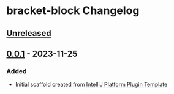 <!-- Keep a Changelog guide -> https://keepachangelog.com -->

# bracket-block Changelog

## [Unreleased]

## [0.0.1] - 2023-11-25

### Added
- Initial scaffold created from [IntelliJ Platform Plugin Template](https://github.com/JetBrains/intellij-platform-plugin-template)

[Unreleased]: https://github.com/Hamfer/bracket-block/compare/v0.0.1...HEAD
[0.0.1]: https://github.com/Hamfer/bracket-block/commits/v0.0.1
